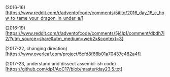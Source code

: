 (2016-16)[https://www.reddit.com/r/adventofcode/comments/5ititq/2016_day_16_c_how_to_tame_your_dragon_in_under_a/]

(2016-19)[https://www.reddit.com/r/adventofcode/comments/5j4lp1/comment/dbdh7i2/?utm_source=share&utm_medium=web2x&context=3]

(2017-22, changing direction)[https://www.overleaf.com/project/5cfd8f66b01a70437c482a4f]

(2017-23, understand and dissect assembl-ish code)[https://github.com/dp1/AoC17/blob/master/day23.5.txt]